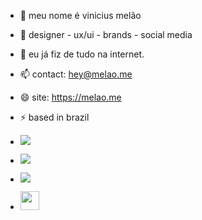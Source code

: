 - 🔭 meu nome é vinicius melão
- 🌱 designer - ux/ui - brands  - social media
- 💬 eu já fiz de tudo na internet.
- 📫 contact: hey@melao.me
- 😄 site: https://melao.me
- ⚡ based in brazil

- <a href="https://www.instagram.com/prodmelao/"><img src="https://img.shields.io/badge/instagram%20@prodmelao-DD2476?style=for-the-badge&logo=instagram&logoColor=white"/></a>
- <a href="https://www.facebook.com/prodmelao/"><img src="https://img.shields.io/badge/facebook%20@prodmelao-344E86?style=for-the-badge&logo=facebook&logoColor=white"/></a>
- <a href="https://www.twitter.com/mellonnn/"><img src="https://img.shields.io/badge/twitter%20@mellonnn-0D95E8?style=for-the-badge&logo=twitter&logoColor=white"/></a>
- <a href="https://melao.me/"><img height="30px" src="https://img.shields.io/badge/My%20Website:%20melao.me-8E2DE2?style=for-the-badge&logo=google%20chrome&logoColor=white"/></a>

</p>
